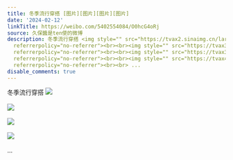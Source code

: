```yaml
---
title: 冬季流行穿搭 [图片][图片][图片][图片]
date: '2024-02-12'
linkTitle: https://weibo.com/5402554084/O0hcG4oRj
source: 久保醬是ten使的微博
description: 冬季流行穿搭 <img style="" src="https://tvax2.sinaimg.cn/large/005TCz76gy1hmqv4b5deij30qo0xdwft.jpg"
  referrerpolicy="no-referrer"><br><br><img style="" src="https://tvax3.sinaimg.cn/large/005TCz76gy1hmqv4bimxnj30ql0xdab0.jpg"
  referrerpolicy="no-referrer"><br><br><img style="" src="https://tvax3.sinaimg.cn/large/005TCz76gy1hmqv4bwim0j30qo0xd0u3.jpg"
  referrerpolicy="no-referrer"><br><br><img style="" src="https://tvax4.sinaimg.cn/large/005TCz76gy1hmqv4c9fdlj30qn0xd0um.jpg"
  referrerpolicy="no-referrer"><br><br> ...
disable_comments: true
---
```

冬季流行穿搭 <img style="" src="https://tvax2.sinaimg.cn/large/005TCz76gy1hmqv4b5deij30qo0xdwft.jpg" referrerpolicy="no-referrer"><br><br><img style="" src="https://tvax3.sinaimg.cn/large/005TCz76gy1hmqv4bimxnj30ql0xdab0.jpg" referrerpolicy="no-referrer"><br><br><img style="" src="https://tvax3.sinaimg.cn/large/005TCz76gy1hmqv4bwim0j30qo0xd0u3.jpg" referrerpolicy="no-referrer"><br><br><img style="" src="https://tvax4.sinaimg.cn/large/005TCz76gy1hmqv4c9fdlj30qn0xd0um.jpg" referrerpolicy="no-referrer"><br><br> ...